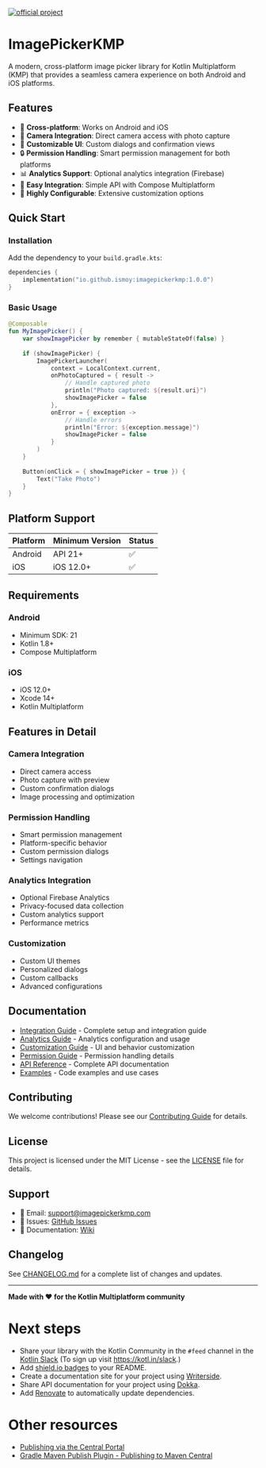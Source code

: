[![official project](http://jb.gg/badges/official.svg)](https://github.com/JetBrains#jetbrains-on-github)

# ImagePickerKMP

A modern, cross-platform image picker library for Kotlin Multiplatform (KMP) that provides a seamless camera experience on both Android and iOS platforms.

## Features

- 📱 **Cross-platform**: Works on Android and iOS
- 📸 **Camera Integration**: Direct camera access with photo capture
- 🎨 **Customizable UI**: Custom dialogs and confirmation views
- 🔒 **Permission Handling**: Smart permission management for both platforms
- 📊 **Analytics Support**: Optional analytics integration (Firebase)
- 🎯 **Easy Integration**: Simple API with Compose Multiplatform
- 🔧 **Highly Configurable**: Extensive customization options

## Quick Start

### Installation

Add the dependency to your `build.gradle.kts`:

```kotlin
dependencies {
    implementation("io.github.ismoy:imagepickerkmp:1.0.0")
}
```

### Basic Usage

```kotlin
@Composable
fun MyImagePicker() {
    var showImagePicker by remember { mutableStateOf(false) }
    
    if (showImagePicker) {
        ImagePickerLauncher(
            context = LocalContext.current,
            onPhotoCaptured = { result ->
                // Handle captured photo
                println("Photo captured: ${result.uri}")
                showImagePicker = false
            },
            onError = { exception ->
                // Handle errors
                println("Error: ${exception.message}")
                showImagePicker = false
            }
        )
    }
    
    Button(onClick = { showImagePicker = true }) {
        Text("Take Photo")
    }
}
```

## Platform Support

| Platform | Minimum Version | Status |
|----------|----------------|--------|
| Android  | API 21+        | ✅     |
| iOS      | iOS 12.0+      | ✅     |

## Requirements

### Android
- Minimum SDK: 21
- Kotlin 1.8+
- Compose Multiplatform

### iOS
- iOS 12.0+
- Xcode 14+
- Kotlin Multiplatform

## Features in Detail

### Camera Integration
- Direct camera access
- Photo capture with preview
- Custom confirmation dialogs
- Image processing and optimization

### Permission Handling
- Smart permission management
- Platform-specific behavior
- Custom permission dialogs
- Settings navigation

### Analytics Integration
- Optional Firebase Analytics
- Privacy-focused data collection
- Custom analytics support
- Performance metrics

### Customization
- Custom UI themes
- Personalized dialogs
- Custom callbacks
- Advanced configurations

## Documentation

- [Integration Guide](INTEGRATION_GUIDE.md) - Complete setup and integration guide
- [Analytics Guide](ANALYTICS_GUIDE.md) - Analytics configuration and usage
- [Customization Guide](CUSTOMIZATION_GUIDE.md) - UI and behavior customization
- [Permission Guide](Permission_readme_English.md) - Permission handling details
- [API Reference](API_REFERENCE.md) - Complete API documentation
- [Examples](EXAMPLES.md) - Code examples and use cases

## Contributing

We welcome contributions! Please see our [Contributing Guide](CONTRIBUTING.md) for details.

## License

This project is licensed under the MIT License - see the [LICENSE](LICENSE) file for details.

## Support

- 📧 Email: support@imagepickerkmp.com
- 🐛 Issues: [GitHub Issues](https://github.com/ismoy/ImagePickerKMP/issues)
- 📖 Documentation: [Wiki](https://github.com/ismoy/ImagePickerKMP/wiki)

## Changelog

See [CHANGELOG.md](CHANGELOG.md) for a complete list of changes and updates.

---

**Made with ❤️ for the Kotlin Multiplatform community**

# Next steps
- Share your library with the Kotlin Community in the `#feed` channel in the [Kotlin Slack](https://kotlinlang.slack.com/) (To sign up visit https://kotl.in/slack.)
- Add [shield.io badges](https://shields.io/badges/maven-central-version) to your README.
- Create a documentation site for your project using [Writerside](https://www.jetbrains.com/writerside/). 
- Share API documentation for your project using [Dokka](https://kotl.in/dokka).
- Add [Renovate](https://docs.renovatebot.com/) to automatically update dependencies.

# Other resources
* [Publishing via the Central Portal](https://central.sonatype.org/publish-ea/publish-ea-guide/)
* [Gradle Maven Publish Plugin \- Publishing to Maven Central](https://vanniktech.github.io/gradle-maven-publish-plugin/central/)
